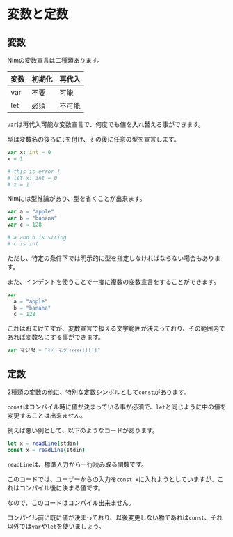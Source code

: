 # 変数と定数

## 変数
Nimの変数宣言は二種類あります。

|変数|初期化|再代入|
|-|-|-|
|var|不要|可能|
|let|必須|不可能|

`var`は再代入可能な変数宣言で、何度でも値を入れ替える事ができます。

型は変数名の後ろに`:`を付け、その後に任意の型を宣言します。

```nim
var x: int = 0
x = 1

# this is error !
# let x: int = 0
# x = 1
```

Nimには型推論があり、型を省くことが出来ます。

```nim
var a = "apple"
var b = "banana"
var c = 128

# a and b is string
# c is int
```

ただし、特定の条件下では明示的に型を指定しなければならない場合もあります。

また、インデントを使うことで一度に複数の変数宣言をすることができます。

```nim
var
  a = "apple"
  b = "banana"
  c = 128
```

これはおまけですが、変数宣言で扱える文字範囲が決まっており、その範囲内であれば変数名にする事ができます。

```nim
var マジ卍 = "ﾏｼﾞ ﾏﾝｼﾞｨｨｨｨｨ!!!!!"
```

## 定数
2種類の変数の他に、特別な定数シンボルとして`const`があります。

`const`はコンパイル時に値が決まっている事が必須で、`let`と同じように中の値を変更することは出来ません。

例えば悪い例として、以下のようなコードがあります。

```nim
let x = readLine(stdin)
const x = readLine(stdin)
```

`readLine`は、標準入力から一行読み取る関数です。

このコードでは、ユーザーからの入力を`const x`に入れようとしていますが、これはコンパイル後に決まる値です。

なので、このコードはコンパイル出来ません。

コンパイル前に既に値が決まっており、以後変更しない物であれば`const`、それ以外では`var`や`let`を使いましょう。